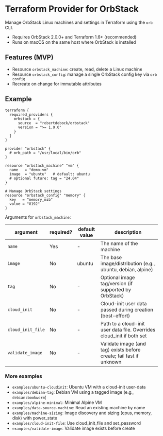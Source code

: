 # Terraform Provider for OrbStack

Manage OrbStack Linux machines and settings in Terraform using the `orb` CLI.

- Requires OrbStack 2.0.0+ and Terraform 1.6+ (recommended)
- Runs on macOS on the same host where OrbStack is installed

## Features (MVP)

- Resource `orbstack_machine`: create, read, delete a Linux machine
- Resource `orbstack_config`: manage a single OrbStack config key via `orb config`
- Recreate on change for immutable attributes

## Example

   ```hcl
   terraform {
     required_providers {
       orbstack = {
         source  = "robertdebock/orbstack"
         version = ">= 1.0.0"
       }
     }
   }

   provider "orbstack" {
     # orb_path = "/usr/local/bin/orb"
   }

   resource "orbstack_machine" "vm" {
     name   = "demo-vm"
     image  = "ubuntu"   # default: ubuntu
     # optional future: tag = "24.04"
   }

   # Manage OrbStack settings
   resource "orbstack_config" "memory" {
     key   = "memory_mib"
     value = "8192"
   }
   ```

Arguments for `orbstack_machine`:

| argument | required? | default value | description |
|----------|-----------|---------------|-------------|
| `name` | Yes | - | The name of the machine |
| `image` | No | ubuntu | The base image/distribution (e.g., ubuntu, debian, alpine) |
| `tag` | No | - | Optional image tag/version (if supported by OrbStack) |
| `cloud_init` | No | - | Cloud-init user data passed during creation (best-effort) |
| `cloud_init_file` | No | - | Path to a cloud-init user data file. Overrides cloud_init if both set |
| `validate_image` | No | - | Validate image (and tag) exists before create; fail fast if unknown |

### More examples

- `examples/ubuntu-cloudinit`: Ubuntu VM with a cloud-init user-data
- `examples/debian-tag`: Debian VM using a tagged image (e.g., `debian:bookworm`)
- `examples/alpine-minimal`: Minimal Alpine VM
- `examples/data-source-machine`: Read an existing machine by name
- `examples/machine-sizing`: Image discovery and sizing (cpus, memory, disk) with power_state
- `examples/cloud-init-file`: Use cloud_init_file and set_password
- `examples/validate-image`: Validate image exists before create
